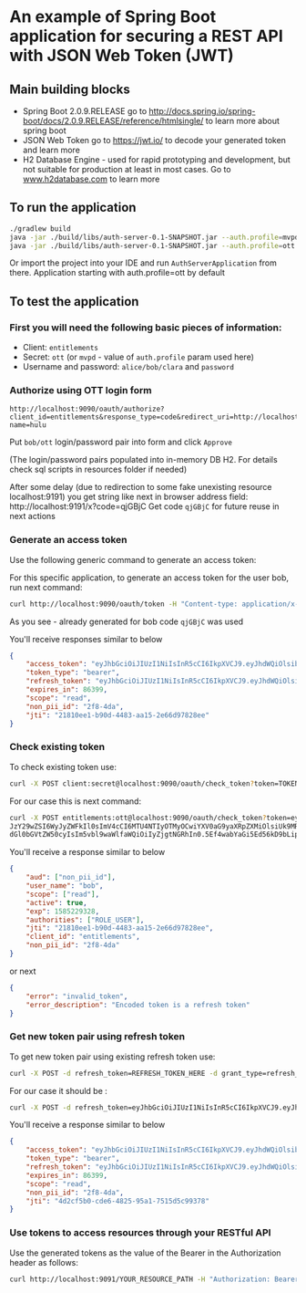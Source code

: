 
# An example of Spring Boot application for securing a REST API with JSON Web Token (JWT)

## Main building blocks
 * Spring Boot 2.0.9.RELEASE go to http://docs.spring.io/spring-boot/docs/2.0.9.RELEASE/reference/htmlsingle/ to learn more about spring boot
 * JSON Web Token go to https://jwt.io/ to decode your generated token and learn more
 * H2 Database Engine - used for rapid prototyping and development, but not suitable for production at least in most cases. Go to www.h2database.com to learn more

## To run the application

```bash
./gradlew build
java -jar ./build/libs/auth-server-0.1-SNAPSHOT.jar --auth.profile=mvpd
java -jar ./build/libs/auth-server-0.1-SNAPSHOT.jar --auth.profile=ott
```

Or import the project into your IDE and run `AuthServerApplication` from there.
Application starting with auth.profile=ott by default

## To test the application

### First you will need the following basic pieces of information:

 * Client: `entitlements`
 * Secret: `ott` (or `mvpd` - value of `auth.profile` param used here)
 * Username and password: `alice/bob/clara` and `password`

### Authorize using OTT login form

    http://localhost:9090/oauth/authorize?client_id=entitlements&response_type=code&redirect_uri=http://localhost:9191/x&node-name=hulu

Put `bob/ott` login/password pair into form and click `Approve`

(The login/password pairs populated into in-memory DB H2. For details check sql scripts in resources folder if needed)

After some delay (due to redirection to some fake unexisting resource localhost:9191) you get string like next in browser address field:
http://localhost:9191/x?code=qjGBjC
Get code `qjGBjC` for future reuse in next actions

### Generate an access token

Use the following generic command to generate an access token:

For this specific application, to generate an access token for the user bob, run next command:

```bash
curl http://localhost:9090/oauth/token -H "Content-type: application/x-www-form-urlencoded" -d 'grant_type=authorization_code&redirect_uri=http://localhost:9191/x&code=qjGBjC' -u entitlements:ott
```
As you see - already generated for bob code `qjGBjC` was used

You'll receive responses similar to below

```json
{
    "access_token": "eyJhbGciOiJIUzI1NiIsInR5cCI6IkpXVCJ9.eyJhdWQiOlsibm9uX3BpaV9pZCJdLCJ1c2VyX25hbWUiOiJib2IiLCJzY29wZSI6WyJyZWFkIl0sImV4cCI6MTU4NTIyOTMyOCwiYXV0aG9yaXRpZXMiOlsiUk9MRV9VU0VSIl0sImp0aSI6IjIxODEwZWUxLWI5MGQtNDQ4My1hYTE1LTJlNjZkOTc4MjhlZSIsImNsaWVudF9pZCI6ImVudGl0bGVtZW50cyIsIm5vbl9waWlfaWQiOiIyZjgtNGRhIn0.5Ef4wabYaGi5Ed56kD9bLip92BDx6-WeKNfmwh7P-wI",
    "token_type": "bearer",
    "refresh_token": "eyJhbGciOiJIUzI1NiIsInR5cCI6IkpXVCJ9.eyJhdWQiOlsibm9uX3BpaV9pZCJdLCJ1c2VyX25hbWUiOiJib2IiLCJzY29wZSI6WyJyZWFkIl0sImF0aSI6IjIxODEwZWUxLWI5MGQtNDQ4My1hYTE1LTJlNjZkOTc4MjhlZSIsImV4cCI6MTU4NzczNDkyOCwiYXV0aG9yaXRpZXMiOlsiUk9MRV9VU0VSIl0sImp0aSI6ImFmOTk4NzNlLTVkMzItNDk1MS04YWFmLWFjN2VjYmViZjE4YiIsImNsaWVudF9pZCI6ImVudGl0bGVtZW50cyIsIm5vbl9waWlfaWQiOiIyZjgtNGRhIn0.pwDQPzq_pMzOMb5f_0GcZWo_mcd2ncT4oI-qbneOI_Y",
    "expires_in": 86399,
    "scope": "read",
    "non_pii_id": "2f8-4da",
    "jti": "21810ee1-b90d-4483-aa15-2e66d97828ee"
}
```

### Check existing token

To check existing token use:
```bash
curl -X POST client:secret@localhost:9090/oauth/check_token?token=TOKEN_HERE
```

For our case this is next command:
```bash
curl -X POST entitlements:ott@localhost:9090/oauth/check_token?token=eyJhbGciOiJIUzI1NiIsInR5cCI6IkpXVCJ9.eyJhdWQiOlsibm9uX3BpaV9pZCJdLCJ1c2VyX25hbWUiOiJib2IiLC
JzY29wZSI6WyJyZWFkIl0sImV4cCI6MTU4NTIyOTMyOCwiYXV0aG9yaXRpZXMiOlsiUk9MRV9VU0VSIl0sImp0aSI6IjIxODEwZWUxLWI5MGQtNDQ4My1hYTE1LTJlNjZkOTc4MjhlZSIsImNsaWVudF9pZCI6ImVu
dGl0bGVtZW50cyIsIm5vbl9waWlfaWQiOiIyZjgtNGRhIn0.5Ef4wabYaGi5Ed56kD9bLip92BDx6-WeKNfmwh7P-wI
```

You'll receive a response similar to below
```json
{
    "aud": ["non_pii_id"],
    "user_name": "bob",
    "scope": ["read"],
    "active": true,
    "exp": 1585229328,
    "authorities": ["ROLE_USER"],
    "jti": "21810ee1-b90d-4483-aa15-2e66d97828ee",
    "client_id": "entitlements",
    "non_pii_id": "2f8-4da"
}
```
or next
```json
{
    "error": "invalid_token",
    "error_description": "Encoded token is a refresh token"
}
```

### Get new token pair using refresh token

To get new token pair using existing refresh token use:
```bash
curl -X POST -d refresh_token=REFRESH_TOKEN_HERE -d grant_type=refresh_token client:secret@localhost:9090/oauth/token
```

For our case it should be :
```bash
curl -X POST -d refresh_token=eyJhbGciOiJIUzI1NiIsInR5cCI6IkpXVCJ9.eyJhdWQiOlsibm9uX3BpaV9pZCJdLCJ1c2VyX25hbWUiOiJib2IiLCJzY29wZSI6WyJyZWFkIl0sImF0aSI6IjIxODEwZWUxLWI5MGQtNDQ4My1hYTE1LTJlNjZkOTc4MjhlZSIsImV4cCI6MTU4NzczNDkyOCwiYXV0aG9yaXRpZXMiOlsiUk9MRV9VU0VSIl0sImp0aSI6ImFmOTk4NzNlLTVkMzItNDk1MS04YWFmLWFjN2VjYmViZjE4YiIsImNsaWVudF9pZCI6ImVudGl0bGVtZW50cyIsIm5vbl9waWlfaWQiOiIyZjgtNGRhIn0.pwDQPzq_pMzOMb5f_0GcZWo_mcd2ncT4oI-qbneOI_Y -d grant_type=refresh_token entitlements:ott@localhost:9090/oauth/token
```

You'll receive a response similar to below
```json
{
    "access_token": "eyJhbGciOiJIUzI1NiIsInR5cCI6IkpXVCJ9.eyJhdWQiOlsibm9uX3BpaV9pZCJdLCJ1c2VyX25hbWUiOiJib2IiLCJzY29wZSI6WyJyZWFkIl0sImV4cCI6MTU4NTIyOTY5MywiYXV0aG9yaXRpZXMiOlsiUk9MRV9VU0VSIl0sImp0aSI6IjRkMmNmNWIwLWNkZTYtNDgyNS05NWExLTc1MTVkNWM5OTM3OCIsImNsaWVudF9pZCI6ImVudGl0bGVtZW50cyIsIm5vbl9waWlfaWQiOiIyZjgtNGRhIn0.XqP3T4hrROecgNqHIAgL1sBUhraN-I6pM3q0rbJjSus",
    "token_type": "bearer",
    "refresh_token": "eyJhbGciOiJIUzI1NiIsInR5cCI6IkpXVCJ9.eyJhdWQiOlsibm9uX3BpaV9pZCJdLCJ1c2VyX25hbWUiOiJib2IiLCJzY29wZSI6WyJyZWFkIl0sImF0aSI6IjRkMmNmNWIwLWNkZTYtNDgyNS05NWExLTc1MTVkNWM5OTM3OCIsImV4cCI6MTU4NzczNDkyOCwiYXV0aG9yaXRpZXMiOlsiUk9MRV9VU0VSIl0sImp0aSI6ImFmOTk4NzNlLTVkMzItNDk1MS04YWFmLWFjN2VjYmViZjE4YiIsImNsaWVudF9pZCI6ImVudGl0bGVtZW50cyIsIm5vbl9waWlfaWQiOiIyZjgtNGRhIn0.XNjkVBwrldmX16ziIgdIZNGGcdrLPoLxkf4YWXxX1xU",
    "expires_in": 86399,
    "scope": "read",
    "non_pii_id": "2f8-4da",
    "jti": "4d2cf5b0-cde6-4825-95a1-7515d5c99378"
}

```

### Use tokens to access resources through your RESTful API

Use the generated tokens as the value of the Bearer in the Authorization header as follows:

```bash
curl http://localhost:9091/YOUR_RESOURCE_PATH -H "Authorization: Bearer ACCESS_TOKEN_HERE"
```
